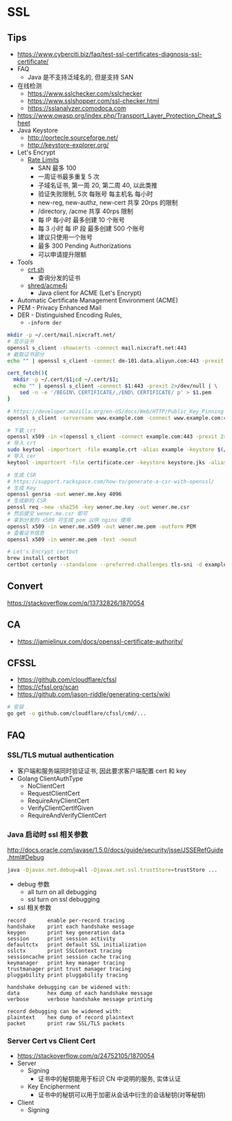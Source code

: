 # SSL

## Tips
* https://www.cyberciti.biz/faq/test-ssl-certificates-diagnosis-ssl-certificate/
* FAQ
  * Java 是不支持泛域名的, 但是支持 SAN
* 在线检测
  * https://www.sslchecker.com/sslchecker
  * https://www.sslshopper.com/ssl-checker.html
  * https://sslanalyzer.comodoca.com
* https://www.owasp.org/index.php/Transport_Layer_Protection_Cheat_Sheet
* Java Keystore
  * http://portecle.sourceforge.net/
  * http://keystore-explorer.org/
* Let's Encrypt
  * [Rate Limits](https://letsencrypt.org/docs/rate-limits/)
    * SAN 最多 100
    * 一周证书最多重复 5 次
    * 子域名证书, 第一周 20, 第二周 40, 以此类推
    * 验证失败限制, 5次 每账号 每主机名 每小时
    * new-reg, new-authz, new-cert 共享 20rps 的限制
    * /directory, /acme 共享 40rps 限制
    * 每 IP 每小时 最多创建 10 个账号
    * 每 3 小时 每 IP 段 最多创建 500 个账号
    * 建议只使用一个账号
    * 最多 300 Pending Authorizations
    * 可以申请提升限额
* Tools
  * [crt.sh](https://crt.sh/)
    * 查询分发的证书
  * [shred/acme4j](https://github.com/shred/acme4j)
    * Java client for ACME (Let's Encrypt)
* Automatic Certificate Management Environment (ACME)
* PEM - Privacy Enhanced Mail
* DER - Distinguished Encoding Rules,
  * `-inform der`






```bash
mkdir -p ~/.cert/mail.nixcraft.net/
# 显示证书
openssl s_client -showcerts -connect mail.nixcraft.net:443
# 截取证书部分
echo "" | openssl s_client -connect dm-101.data.aliyun.com:443 -prexit 2>/dev/null | sed -n -e '/BEGIN\ CERTIFICATE/,/END\ CERTIFICATE/ p'

cert_fetch(){
  mkdir -p ~/.cert/$1;cd ~/.cert/$1;
  echo "" | openssl s_client -connect $1:443 -prexit 2>/dev/null | \
    sed -n -e '/BEGIN\ CERTIFICATE/,/END\ CERTIFICATE/ p' > $1.pem
}

# https://developer.mozilla.org/en-US/docs/Web/HTTP/Public_Key_Pinning
openssl s_client -servername www.example.com -connect www.example.com:443 | openssl x509 -pubkey -noout | openssl rsa -pubin -outform der | openssl dgst -sha256 -binary | openssl enc -base64

# 下载 crt
openssl x509 -in <(openssl s_client -connect example.com:443 -prexit 2>/dev/null) -out example.crt
# 导入 crt
sudo keytool -importcert -file example.crt -alias example -keystore $(/usr/libexec/java_home)/jre/lib/security/cacerts -storepass changeit
# 导入 cer
keytool -importcert -file certificate.cer -keystore keystore.jks -alias "Alias"

# 生成 CSR
# https://support.rackspace.com/how-to/generate-a-csr-with-openssl/
# 生成 Key
openssl genrsa -out wener.me.key 4096
# 生成新的 CSR
penssl req -new -sha256 -key wener.me.key -out wener.me.csr
# 然后提交 wener.me.csr 即可
# 拿到分发的 x509 可生成 pem 以供 nginx 使用
openssl x509 -in wener.me.x509 -out wener.me.pem -outform PEM
# 查看证书信息
openssl x509 -in wener.me.pem -text -noout

# Let's Encrypt certbot
brew install certbot
certbot certonly --standalone --preferred-challenges tls-sni -d example.com --staple-ocsp -m example@example.com --agree-tos --work-dir . --config-dir ./config --logs-dir ./logs
```

## Convert
https://stackoverflow.com/q/13732826/1870054

## CA
* https://jamielinux.com/docs/openssl-certificate-authority/


## CFSSL
* https://github.com/cloudflare/cfssl
* https://cfssl.org/scan
* https://github.com/jason-riddle/generating-certs/wiki

```bash
# 安装
go get -u github.com/cloudflare/cfssl/cmd/...
```

## FAQ
### SSL/TLS mutual authentication
* 客户端和服务端同时验证证书, 因此要求客户端配置 cert 和 key
* Golang ClientAuthType
  * NoClientCert
  * RequestClientCert
  * RequireAnyClientCert
  * VerifyClientCertIfGiven
  * RequireAndVerifyClientCert



### Java 启动时 ssl 相关参数
http://docs.oracle.com/javase/1.5.0/docs/guide/security/jsse/JSSERefGuide.html#Debug

```bash
java -Djavax.net.debug=all -Djavax.net.ssl.trustStore=trustStore ...
```
* debug 参数
  * all            turn on all debugging
  * ssl            turn on ssl debugging
* ssl 相关参数

```
record       enable per-record tracing
handshake    print each handshake message
keygen       print key generation data
session      print session activity
defaultctx   print default SSL initialization
sslctx       print SSLContext tracing
sessioncache print session cache tracing
keymanager   print key manager tracing
trustmanager print trust manager tracing
pluggability print pluggability tracing

handshake debugging can be widened with:
data         hex dump of each handshake message
verbose      verbose handshake message printing

record debugging can be widened with:
plaintext    hex dump of record plaintext
packet       print raw SSL/TLS packets
```

### Server Cert vs Client Cert
* https://stackoverflow.com/q/24752105/1870054
* Server
  * Signing
    * 证书中的秘钥能用于标识 CN 中说明的服务, 实体认证
  * Key Encipherment
    * 证书中的秘钥可以用于加密从会话中衍生的会话秘钥(对等秘钥)
* Client
  * Signing

